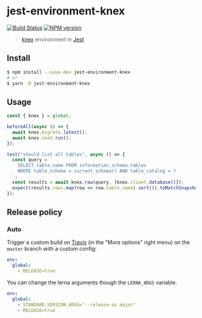 # jest-environment-knex

[![Build Status][travis-image]][travis-url]
[![NPM version][npm-image]][npm-url]

> [knex](knexjs.org) environment in [Jest](https://github.com/facebook/jest)

## Install

```sh
$ npm install --save-dev jest-environment-knex
# or
$ yarn -D jest-environment-knex
```

## Usage

```js
const { knex } = global;

beforeAll(async () => {
  await knex.migrate.latest();
  await knex.seed.run();
});

test("should list all tables", async () => {
  const query = `
    SELECT table_name FROM information_schema.tables
    WHERE table_schema = current_schema() AND table_catalog = ?
  `;
  const results = await knex.raw(query, [knex.client.database()]);
  expect(results.rows.map(row => row.table_name).sort()).toMatchSnapshot();
});
```


## Release policy

### Auto

Trigger a custom build on [Travis][travis-url] (in the "More options" right menu) on the `master` branch with a custom config:

```yml
env:
  global:
    - RELEASE=true
```

You can change the lerna arguments though the `LERNA_ARGS` variable.

```yml
env:
  global:
    - STANDARD_VERSION_ARGS="--release-as major"
    - RELEASE=true
```

[npm-url]: https://npmjs.org/package/jest-environment-knex
[npm-image]: http://img.shields.io/npm/v/jest-environment-knex.svg
[travis-url]: http://travis-ci.com/SocialGouv/jest-environment-knex
[travis-image]: http://travis-ci.com/SocialGouv/jest-environment-knex.svg?branch=master
